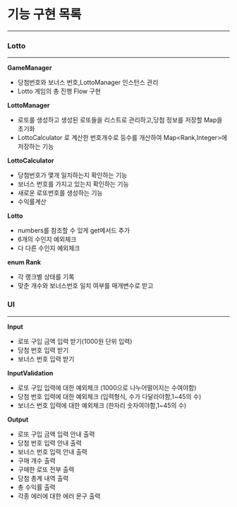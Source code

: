 # 기능 구현 목록

---

### Lotto

---

**GameManager**

- 당첨번호와 보너스 번호,LottoManager 인스턴스 관리
- Lotto 게임의 총 진행 Flow 구현

**LottoManager**

- 로또를 생성하고 생성된 로또들을 리스트로 관리하고,당첨 정보를 저장할 Map을 초기화
- LottoCalculator 로 계산한 번호개수로 등수를 개산하여 Map<Rank,Integer>에 저장하는 기능

**LottoCalculator**

- 당첨번호가 몇개 일치하는지 확인하는 기능
- 보너스 번호를 가지고 있는지 확인하는 기능
- 새로운 로또번호를 생성하는 기능
- 수익률계산

**Lotto**

- numbers를 참조할 수 있게 get메서드 추가
- 6개의 수인지 예외체크
- 다 다른 수인지 예외체크

**enum Rank**

- 각 랭크별 상태를 기록
- 맞춘 개수와 보너스번호 일치 여부를 매개변수로 받고

### UI

---

**Input**

- 로또 구입 금액 입력 받기(1000원 단위 입력)
- 당첨 번호 입력 받기
- 보너스 번호 입력 받기

**InputValidation**

- 로또 구입 입력에 대한 예외체크 (1000으로 나누어떨어지는 수여야함)
- 당첨 번호 입력에 대한 예외체크 (입력형식, 수가 다달라야함,1~45의 수)
- 보너스 번호 입력에 대한 예외체크 (한자리 숫자여야함,1~45의 수)

**Output**

- 로또 구입 금액 입력 안내 출력
- 당첨 번호 입력 안내 출력
- 보너스 번호 입력 안내 출력
- 구매 개수 출력
- 구매한 로또 전부 출력
- 당첨 총계 내역 출력
- 총 수익률 출력
- 각종 에러에 대한 에러 문구 출력